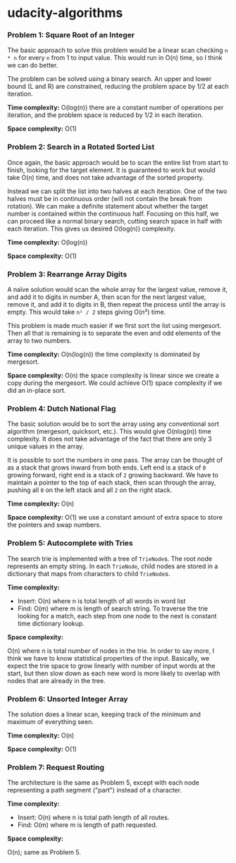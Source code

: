 # udacity-algorithms

### Problem 1: Square Root of an Integer

The basic approach to solve this problem would be a linear scan checking `n * n` for every `n` from 1 to input value. This would run in O(n) time, so I think we can do better.

The problem can be solved using a binary search. An upper and lower bound (L and R) are constrained, reducing the problem space by 1/2 at each iteration.

**Time complexity:** O(log(n)) there are a constant number of operations per iteration, and the problem space is reduced by 1/2 in each iteration.

**Space complexity:** O(1)

### Problem 2: Search in a Rotated Sorted List

Once again, the basic approach would be to scan the entire list from start to finish, looking for the target element. It is guaranteed to work but would take O(n) time, and does not take advantage of the sorted property. 

Instead we can split the list into two halves at each iteration. One of the two halves must be in continuous order (will not contain the break from rotation). We can make a definite statement about whether the target number is contained within the continuous half. Focusing on this half, we can proceed like a normal binary search, cutting search space in half with each iteration. This gives us desired O(log(n)) complexity.

**Time complexity:** O(log(n))

**Space complexity:** O(1)

### Problem 3: Rearrange Array Digits

A naïve solution would scan the whole array for the largest value, remove it, and add it to digits in number A, then scan for the next largest value, remove it, and add it to digits in B, then repeat the process until the array is empty. This would take `n² / 2` steps giving O(n²) time. 

This problem is made much easier if we first sort the list using mergesort. Then all that is remaining is to separate the even and odd elements of the array to two numbers.

**Time complexity:** O(n(log(n)) the time complexity is dominated by mergesort.

**Space complexity:** O(n) the space complexity is linear since we create a copy during the mergesort. We could achieve O(1) space complexity if we did an in-place sort.

### Problem 4: Dutch National Flag

The basic solution would be to sort the array using any conventional sort algorithm (mergesort, quicksort, etc.). This would give O(nlog(n)) time complexity. It does not take advantage of the fact that there are only 3 unique values in the array.

It is possible to sort the numbers in one pass. The array can be thought of as a stack that grows inward from both ends. Left end is a stack of `0` growing forward, right end is a stack of `2` growing backward. We have to maintain a pointer to the top of each stack, then scan through the array, pushing all `0` on the left stack and all `2` on the right stack.

**Time complexity:** O(n)

**Space complexity:** O(1) we use a constant amount of extra space to store the pointers and swap numbers.

### Problem 5: Autocomplete with Tries

The search trie is implemented with a tree of `TrieNode`s. The root node represents an empty string. In each `TrieNode`, child nodes are stored in a dictionary that maps from characters to child `TrieNode`s. 

**Time complexity:**

- Insert: O(n) where n is total length of all words in word list
- Find: O(m) where m is length of search string. To traverse the trie looking for a match, each step from one node to the next is constant time dictionary lookup.

**Space complexity:**

O(n) where n is total number of nodes in the trie. In order to say more, I think we have to know statistical properties of the input. Basically, we expect the trie space to grow linearly with number of input words at the start, but then slow down as each new word is more likely to overlap with nodes that are already in the tree.

### Problem 6: Unsorted Integer Array

The solution does a linear scan, keeping track of the minimum and maximum of everything seen.

**Time complexity:** O(n)

**Space complexity:** O(1)

### Problem 7: Request Routing

The architecture is the same as Problem 5, except with each node representing a path segment ("part") instead of a character. 

**Time complexity:** 

- Insert: O(n) where n is total path length of all routes.
- Find: O(m) where m is length of path requested. 

**Space complexity:**

O(n); same as Problem 5.
